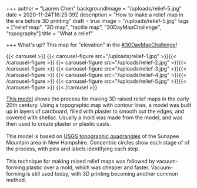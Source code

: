 +++
author = "Lauren Chen"
backgroundImage = "/uploads/relief-5.jpg"
date = 2020-11-24T16:25:39Z
description = "How to make a relief map in the era before 3D printing"
draft = true
image = "/uploads/relief-5.jpg"
tags = ["relief map", "3D map", "tactile map", "30DayMapChallenge", "topography"]
title = "What a relief"

+++
What's up? This map for "elevation" in the [#30DayMapChallenge](https://twitter.com/search?q=from%3Abplmaps%20%2330DayMapChallenge)!

{{< carousel >}} {{< carousel-figure src="/uploads/relief-1.jpg" >}}{{< /carousel-figure >}} {{< carousel-figure src="/uploads/relief-2.jpg" >}}{{< /carousel-figure >}} {{< carousel-figure src="/uploads/relief-3.jpg" >}}{{< /carousel-figure >}} {{< carousel-figure src="/uploads/relief-4.jpg" >}}{{< /carousel-figure >}} {{< carousel-figure src="/uploads/relief-5.jpg" >}}{{< /carousel-figure >}} {{< /carousel >}}

[This model](https://bpl.bibliocommons.com/item/show/2829450075) shows the process for making 3D raised relief maps in the early 20th century. Using a topographic map with contour lines, a model was built up in layers of cardboard, filled with plaster to smooth out the edges, and covered with shellac. Usually a mold was made from the model, and was then used to create plaster or plastic casts.⁠  
⁠  
This model is based on [USGS topographic quadrangles](http://guides.bpl.org/usgs-maps) of the Sunapee Mountain area in New Hampshire. Concentric circles show each stage of of the process, with pins and labels identifying each step.⁠  
⁠  
This technique for making raised relief maps was followed by vacuum-forming plastic over a mold, which was cheaper and faster. Vacuum-forming is still used today, with 3D printing becoming another common method.⁠